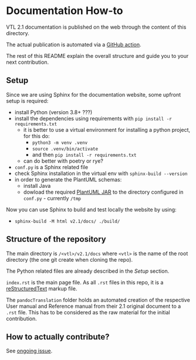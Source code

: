 # Documentation How-to

VTL 2.1 documentation is published on the web through the content of this directory.

The actual publication is automated via a [GitHub action](https://github.com/sdmx-twg/vtl/blob/master/.github/workflows/build-the-docs.yml).

The rest of this README explain the overall structure and guide you to your next contribution.

## Setup

Since we are using Sphinx for the documentation website, some upfront setup is required:

- install Python (version 3.8+ ???)
- install the dependencies using requirements with `pip install -r requirements.txt`
  - it is better to use a virtual environment for installing a python project, for this do:
    - `python3 -m venv .venv`
    - `source .venv/bin/activate`
    - and then `pip install -r requirements.txt`
  - can do better with poetry or rye?
- `conf.py` is a Sphinx related file
- check Sphinx installation in the virtual env with `sphinx-build --version`
- in order to generate the PlantUML schemas:
  - install Java
  - dowload the required [PlantUML JAR](https://github.com/plantuml/plantuml/releases/tag/v1.2023.13) to the directory configured in `conf.py` - currently `/tmp`

Now you can use Sphinx to build and test locally the website by using:

- `sphinx-build -M html v2.1/docs/ ./build/`

## Structure of the repository

The main directory is `/<vtl>/v2.1/docs` where `<vtl>` is the name of the root directory (the one git create when cloning the repo).

The Python related files are already described in the _Setup_ section.

`index.rst` is the main page file. As all `.rst` files in this repo, it is a [reStructuredText](https://www.sphinx-doc.org/en/master/usage/restructuredtext/basics.html) markup file.

The `pandocTranslation` folder holds an automated creation of the respective User manual and Reference manual from their 2.1 original document to a `.rst` file. This has to be considered as the raw material for the initial contribution.

## How to actually contribute?

See [ongoing issue](https://github.com/sdmx-twg/vtl/issues/507).
